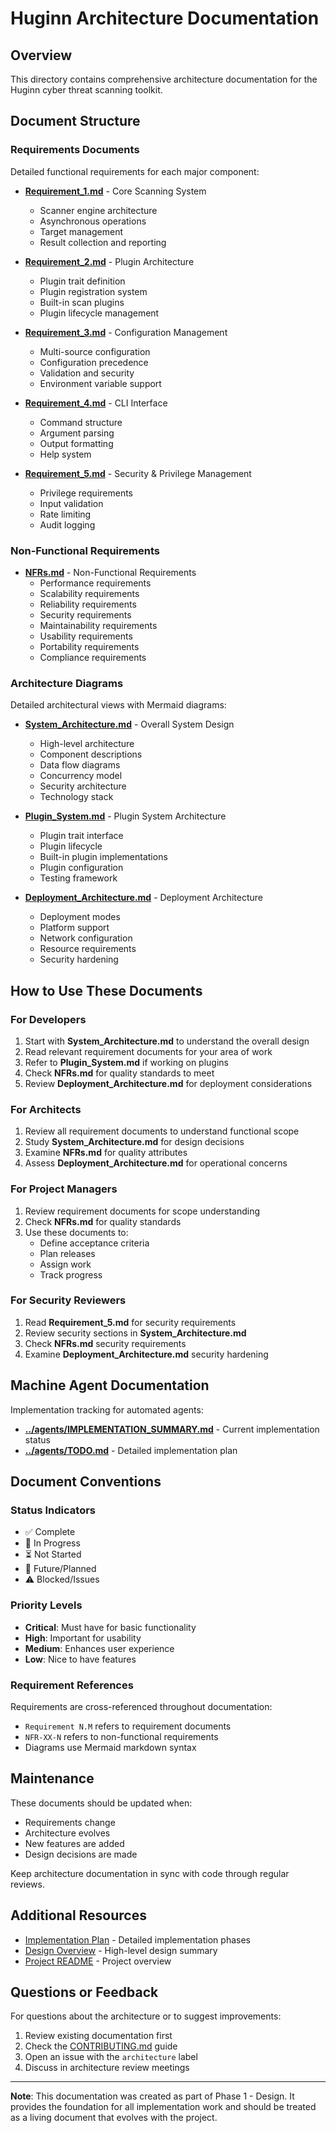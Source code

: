 # Huginn Architecture Documentation

## Overview

This directory contains comprehensive architecture documentation for the Huginn cyber threat scanning toolkit.

## Document Structure

### Requirements Documents

Detailed functional requirements for each major component:

- **[Requirement_1.md](Requirement_1.md)** - Core Scanning System
  - Scanner engine architecture
  - Asynchronous operations
  - Target management
  - Result collection and reporting

- **[Requirement_2.md](Requirement_2.md)** - Plugin Architecture
  - Plugin trait definition
  - Plugin registration system
  - Built-in scan plugins
  - Plugin lifecycle management

- **[Requirement_3.md](Requirement_3.md)** - Configuration Management
  - Multi-source configuration
  - Configuration precedence
  - Validation and security
  - Environment variable support

- **[Requirement_4.md](Requirement_4.md)** - CLI Interface
  - Command structure
  - Argument parsing
  - Output formatting
  - Help system

- **[Requirement_5.md](Requirement_5.md)** - Security & Privilege Management
  - Privilege requirements
  - Input validation
  - Rate limiting
  - Audit logging

### Non-Functional Requirements

- **[NFRs.md](NFRs.md)** - Non-Functional Requirements
  - Performance requirements
  - Scalability requirements
  - Reliability requirements
  - Security requirements
  - Maintainability requirements
  - Usability requirements
  - Portability requirements
  - Compliance requirements

### Architecture Diagrams

Detailed architectural views with Mermaid diagrams:

- **[System_Architecture.md](System_Architecture.md)** - Overall System Design
  - High-level architecture
  - Component descriptions
  - Data flow diagrams
  - Concurrency model
  - Security architecture
  - Technology stack

- **[Plugin_System.md](Plugin_System.md)** - Plugin System Architecture
  - Plugin trait interface
  - Plugin lifecycle
  - Built-in plugin implementations
  - Plugin configuration
  - Testing framework

- **[Deployment_Architecture.md](Deployment_Architecture.md)** - Deployment Architecture
  - Deployment modes
  - Platform support
  - Network configuration
  - Resource requirements
  - Security hardening

## How to Use These Documents

### For Developers

1. Start with **System_Architecture.md** to understand the overall design
2. Read relevant requirement documents for your area of work
3. Refer to **Plugin_System.md** if working on plugins
4. Check **NFRs.md** for quality standards to meet
5. Review **Deployment_Architecture.md** for deployment considerations

### For Architects

1. Review all requirement documents to understand functional scope
2. Study **System_Architecture.md** for design decisions
3. Examine **NFRs.md** for quality attributes
4. Assess **Deployment_Architecture.md** for operational concerns

### For Project Managers

1. Review requirement documents for scope understanding
2. Check **NFRs.md** for quality standards
3. Use these documents to:
   - Define acceptance criteria
   - Plan releases
   - Assign work
   - Track progress

### For Security Reviewers

1. Read **Requirement_5.md** for security requirements
2. Review security sections in **System_Architecture.md**
3. Check **NFRs.md** security requirements
4. Examine **Deployment_Architecture.md** security hardening

## Machine Agent Documentation

Implementation tracking for automated agents:

- **[../agents/IMPLEMENTATION_SUMMARY.md](../agents/IMPLEMENTATION_SUMMARY.md)** - Current implementation status
- **[../agents/TODO.md](../agents/TODO.md)** - Detailed implementation plan

## Document Conventions

### Status Indicators

- ✅ Complete
- 🔄 In Progress
- ⏳ Not Started
- 🔮 Future/Planned
- ⚠️ Blocked/Issues

### Priority Levels

- **Critical**: Must have for basic functionality
- **High**: Important for usability
- **Medium**: Enhances user experience
- **Low**: Nice to have features

### Requirement References

Requirements are cross-referenced throughout documentation:
- `Requirement N.M` refers to requirement documents
- `NFR-XX-N` refers to non-functional requirements
- Diagrams use Mermaid markdown syntax

## Maintenance

These documents should be updated when:
- Requirements change
- Architecture evolves
- New features are added
- Design decisions are made

Keep architecture documentation in sync with code through regular reviews.

## Additional Resources

- [Implementation Plan](../Implementation.md) - Detailed implementation phases
- [Design Overview](../README.md) - High-level design summary
- [Project README](../../../README.md) - Project overview

## Questions or Feedback

For questions about the architecture or to suggest improvements:
1. Review existing documentation first
2. Check the [CONTRIBUTING.md](../../../CONTRIBUTING.md) guide
3. Open an issue with the `architecture` label
4. Discuss in architecture review meetings

---

**Note**: This documentation was created as part of Phase 1 - Design. It provides the foundation for all implementation work and should be treated as a living document that evolves with the project.
